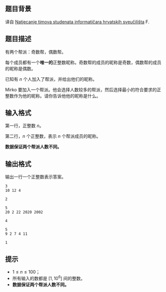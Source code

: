 ## 题目背景
译自 [Natjecanje timova studenata informatičara hrvatskih sveučilišta](https://hsin.hr/studenti2024/) F.

## 题目描述
有两个帮派：奇数帮，偶数帮。

每个成员都有一个**唯一的**正整数昵称。奇数帮的成员的昵称是奇数，偶数帮的成员的昵称是偶数。

已知有 $n$ 个人加入了帮派，并给出他们的昵称。

Mirko 要加入一个帮派。他会选择人数较多的帮派，然后选择最小的符合要求的正整数作为他的昵称。请你告诉他他的昵称是什么。


## 输入格式
第一行，正整数 $n$。

第二行，$n$ 个正整数，表示 $n$ 个帮派成员的昵称。

**数据保证两个帮派人数不同。**

## 输出格式
输出一行一个正整数表示答案。

```input1
3
10 12 4
```

```output1
2
```

```input2
5
20 2 22 2020 2002
```

```output2
4
```

```input3
5
9 2 7 4 11
```

```output3
1
```

## 提示
- $1\le n\le 100$；
- 所有输入的数都是 $[1,10^6]$ 间的整数。
- **数据保证两个帮派人数不同。**

